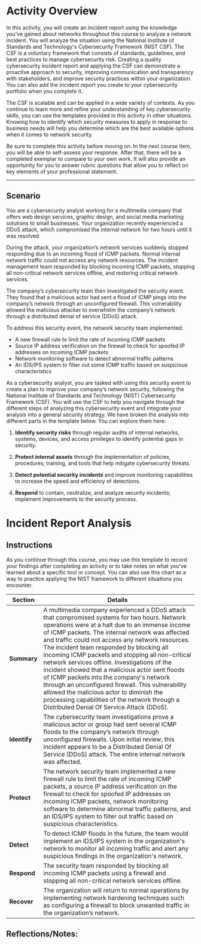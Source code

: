 # Activity Overview

In this activity, you will create an incident report using the knowledge you’ve gained about networks throughout this course to analyze a network incident. You will analyze the situation using the National Institute of Standards and Technology's Cybersecurity Framework (NIST CSF). The CSF is a voluntary framework that consists of standards, guidelines, and best practices to manage cybersecurity risk. Creating a quality cybersecurity incident report and applying the CSF can demonstrate a proactive approach to security, improving communication and transparency with stakeholders, and improve security practices within your organization. You can also add the incident report you create to your cybersecurity portfolio when you complete it.

The CSF is scalable and can be applied in a wide variety of contexts. As you continue to learn more and refine your understanding of key cybersecurity skills, you can use the templates provided in this activity in other situations. Knowing how to identify which security measures to apply in response to business needs will help you determine which are the best available options when it comes to network security.

Be sure to complete this activity before moving on. In the next course item, you will be able to self-assess your response. After that, there will be a completed exemplar to compare to your own work. It will also provide an opportunity for you to answer rubric questions that allow you to reflect on key elements of your professional statement.

---

## Scenario

You are a cybersecurity analyst working for a multimedia company that offers web design services, graphic design, and social media marketing solutions to small businesses. Your organization recently experienced a DDoS attack, which compromised the internal network for two hours until it was resolved.

During the attack, your organization’s network services suddenly stopped responding due to an incoming flood of ICMP packets. Normal internal network traffic could not access any network resources. The incident management team responded by blocking incoming ICMP packets, stopping all non-critical network services offline, and restoring critical network services.

The company’s cybersecurity team then investigated the security event. They found that a malicious actor had sent a flood of ICMP pings into the company’s network through an unconfigured firewall. This vulnerability allowed the malicious attacker to overwhelm the company’s network through a distributed denial of service (DDoS) attack.

To address this security event, the network security team implemented: 

- A new firewall rule to limit the rate of incoming ICMP packets
- Source IP address verification on the firewall to check for spoofed IP addresses on incoming ICMP packets
- Network monitoring software to detect abnormal traffic patterns
- An IDS/IPS system to filter out some ICMP traffic based on suspicious characteristics

As a cybersecurity analyst, you are tasked with using this security event to create a plan to improve your company’s network security, following the National Institute of Standards and Technology (NIST) Cybersecurity Framework (CSF). You will use the CSF to help you navigate through the different steps of analyzing this cybersecurity event and integrate your analysis into a general security strategy. We have broken the analysis into different parts in the template below. You can explore them here:

1. **Identify security risks** through regular audits of internal networks, systems, devices, and access privileges to identify potential gaps in security.

2. **Protect internal assets** through the implementation of policies, procedures, training, and tools that help mitigate cybersecurity threats.

3. **Detect potential security incidents** and improve monitoring capabilities to increase the speed and efficiency of detections.

4. **Respond** to contain, neutralize, and analyze security incidents; implement improvements to the security process.

# Incident Report Analysis

## Instructions

As you continue through this course, you may use this template to record your findings after completing an activity or to take notes on what you've learned about a specific tool or concept. You can also use this chart as a way to practice applying the NIST framework to different situations you encounter.

| **Section**     | **Details**                                                                                                                                   |
|-----------------|-----------------------------------------------------------------------------------------------------------------------------------------------|
| **Summary**     | A multimedia company experienced a DDoS attack that compromised systems for two hours. Network operations were at a halt due to an immense income of ICMP packets. The internal network was affected and traffic could not access any network resources. The incident team responded by blocking all incoming ICMP packets and stopping all non-critical network services offline. Investigations of the incident showed that a malicious actor sent floods of ICMP packets into the company's network through an unconfigured firewall. This vulnerability allowed the malicious actor to diminish the processing capabilities of the network through a Distributed Denial Of Service Attack (DDoS). |
| **Identify**    | The cybersecurity team investigations prove a malicious actor or group had sent several ICMP floods to the company’s network through unconfigured firewalls. Upon initial review, this incident appears to be a Distributed Denial Of Service (DDoS) attack. The entire internal network was affected.    |
| **Protect**     | The network security team implemented a new firewall rule to limit the rate of incoming ICMP packets, a source IP address verification on the firewall to check for spoofed IP addresses on incoming ICMP packets, network monitoring software to determine abnormal traffic patterns, and an IDS/IPS system to filter out traffic based on suspicious characteristics. |
| **Detect**      | To detect ICMP floods in the future, the team would implement an IDS/IPS system in the organization's network to monitor all incoming traffic and alert any suspicious findings in the organization's network. |
| **Respond**     | The security team responded by blocking all incoming ICMP packets using a firewall and stopping all non-critical network services offline. |
| **Recover**     | The organization will return to normal operations by implementing network hardening techniques such as configuring a firewall to block unwanted traffic in the organization’s network. |

## Reflections/Notes:
